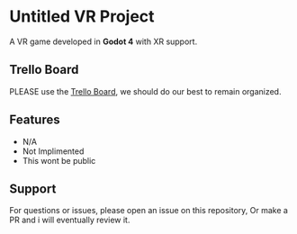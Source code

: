 # Untitled VR Project
A VR game developed in **Godot 4** with XR support.

## Trello Board
PLEASE use the [Trello Board](https://trello.com/invite/b/6772b86787e9b8d936afa420/ATTI2b6cfb4f15b5e95eaa880b1bab74d96759ECE02A/lackluster-labs), we should do our best to remain organized.

## Features
- N/A 
- Not Implimented
- This wont be public 

## Support
For questions or issues, please open an issue on this repository, Or make a PR and i will eventually review it.
